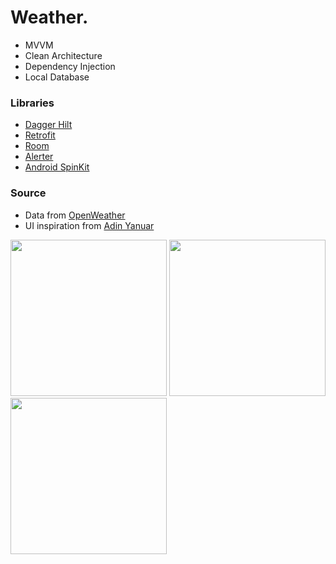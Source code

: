 # Weather.

- MVVM
- Clean Architecture
- Dependency Injection
- Local Database

### Libraries
- [Dagger Hilt](https://dagger.dev/hilt/)
- [Retrofit](https://square.github.io/retrofit/)
- [Room](https://developer.android.com/jetpack/androidx/releases/room)
- [Alerter](https://github.com/Tapadoo/Alerter)
- [Android SpinKit](https://github.com/ybq/Android-SpinKit)


### Source
- Data from [OpenWeather](https://openweathermap.org)
- UI inspiration from [Adin Yanuar](https://dribbble.com/shots/15292603-Weather-Conceptual-App-Design)


<p float="left">
  <img src="https://user-images.githubusercontent.com/38664123/147770976-ae70e870-9366-4d98-a39e-2540f3be0589.jpg" width="250">
  <img src="https://user-images.githubusercontent.com/38664123/147770970-d0926112-2107-4c89-8acc-745f2a3a6dcf.jpg" width="250">
  <img src="https://user-images.githubusercontent.com/38664123/147770974-0be70aff-7b3a-4f99-a182-945108b51b4c.jpg" width="250">
 </p>
